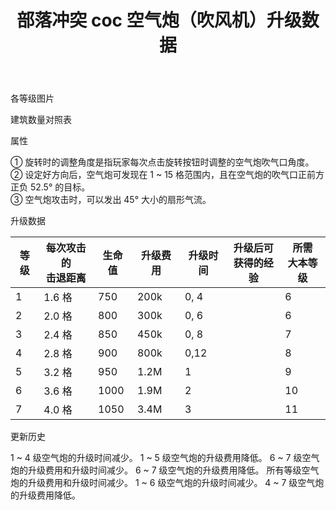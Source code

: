 ﻿---
title: "部落冲突 coc 空气炮（吹风机）升级数据"
navTitle: "空气炮"
shownTitle: "空气炮（吹风机）"
description: "空气炮利用强力气流控制着天空，可以击退飞行的敌人。空气炮仅能朝一个方向喷射气流，因此请旋转它们来发挥最大作用！。"
module: upgrade-home
imgFolder: home_buildings/0306
wiki: https://clashofclans.fandom.com/wiki/Air_Sweeper
canonical: /upgrade/0306-Air-Sweeper
---

<UnitInfo :folder="$frontmatter.imgFolder" imgSrc="Air_Sweeper7.png" :imgAlt="$frontmatter.navTitle" :description="$frontmatter.description" :isSmallImg="true" />

<SmallTitle>各等级图片</SmallTitle>

<Panel>
    <UnitImgGroup title="空气炮" :folder="$frontmatter.imgFolder">
        <UnitImg imgTitle="1 级" imgSrc="Air_Sweeper1.png" />
        <UnitImg imgTitle="2 级" imgSrc="Air_Sweeper2.png" />
        <UnitImg imgTitle="3 级" imgSrc="Air_Sweeper3.png" />
        <UnitImg imgTitle="4 级" imgSrc="Air_Sweeper4.png" />
        <UnitImg imgTitle="5 级" imgSrc="Air_Sweeper5.png" />
        <UnitImg imgTitle="6 级" imgSrc="Air_Sweeper6.png" />
        <UnitImg imgTitle="7 级" imgSrc="Air_Sweeper7.png" />
    </UnitImgGroup>
</Panel>

<SmallTitle>建筑数量对照表</SmallTitle>

<BuildingNum>
    <BuildingNumRow title="大本等级" num="1 - 5, 6 - 8, 9 - 17" />
    <BuildingNumRow title="建筑数量" num="    0,     1,      2" />
</BuildingNum>

<SmallTitle>属性</SmallTitle>

<UnitProperties>
    <UnitProperty pKey="占地面积" pValue="2×2" />
    <UnitProperty pKey="判定面积" pValue="1×1" :isJudgeSquare="true" />
    <UnitProperty pKey="作用类型" pValue="击退空中部队，无伤害" />
    <UnitProperty pKey="作用目标" pValue="仅空中目标" />
    <UnitProperty pKey="射程" pValue="1 ~ 15  格" />
    <UnitProperty pKey="攻速" pValue="5 秒/次" />
    <UnitProperty pKey="旋转时的调整角度" pValue="顺时针 45°<sup>①</sup>" />
    <UnitProperty pKey="可攻击的范围角" pValue="105°<sup>②</sup>" />
    <UnitProperty pKey="气波角度" pValue="45°<sup>③</sup>" />
</UnitProperties>

① 旋转时的调整角度是指玩家每次点击旋转按钮时调整的空气炮吹气口角度。<br>
② 设定好方向后，空气炮可发现在 1 ~ 15 格范围内，且在空气炮的吹气口正前方正负 52.5° 的目标。<br>
③ 空气炮攻击时，可以发出 45° 大小的扇形气流。

<SmallTitle>升级数据</SmallTitle>

<script setup>
const tableExtraInfo = [
    {
        "column": 3,
        "type": "cost",
        "gpClass": "building",
        "icon": "Gold"
    },
    {
        "column": 4,
        "type": "time",
        "gpClass": "building"
    },
    {
        "column": 5,
        "type": "exp",
        "icon": "Exp"
    }
];
</script>

<UnitTable :tableExtraInfo="tableExtraInfo">

| 等级 | 每次攻击的<br>击退距离 | 生命值 | 升级费用 |  升级时间  |升级后可<br>获得的经验| 所需<br>大本等级 |
| ---- |         ---          |   --- |    ---   |   ---     |        ---          |       ---      |
|   1  |        1.6 格        |   750 |   200k   |  0, 4     |                     |        6       |
|   2  |        2.0 格        |   800 |   300k   |  0, 6     |                     |        6       |
|   3  |        2.4 格        |   850 |   450k   |  0, 8     |                     |        7       |
|   4  |        2.8 格        |   900 |   800k   |  0,12     |                     |        8       |
|   5  |        3.2 格        |   950 |   1.2M   |  1        |                     |        9       |
|   6  |        3.6 格        |  1000 |   1.9M   |  2        |                     |       10       |
|   7  |        4.0 格        |  1050 |   3.4M   |  3        |                     |       11       |
</UnitTable>

<SmallTitle>更新历史</SmallTitle>

<Timeline>
    <TimelineItem date="2025/03/24">
        <TimelineRow>1 ~ 4 级空气炮的升级时间减少。</TimelineRow>
        <TimelineRow>1 ~ 5 级空气炮的升级费用降低。</TimelineRow>
    </TimelineItem>
    <TimelineItem date="2022/10/10">
        <TimelineRow>6 ~ 7 级空气炮的升级费用和升级时间减少。</TimelineRow>
    </TimelineItem>
    <TimelineItem date="2021/12/09">
        <TimelineRow>6 ~ 7 级空气炮的升级费用降低。</TimelineRow>
    </TimelineItem>
    <TimelineItem date="2021/04/12">
        <TimelineRow>所有等级空气炮的升级费用和升级时间减少。</TimelineRow>
    </TimelineItem>  
    <TimelineItem date="2019/04/02">
        <TimelineRow>1 ~ 6 级空气炮的升级时间减少。</TimelineRow>
        <TimelineRow>4 ~ 7 级空气炮的升级费用降低。</TimelineRow>
    </TimelineItem>
    <TimelineItem :historyBottom="true" />
</Timeline>